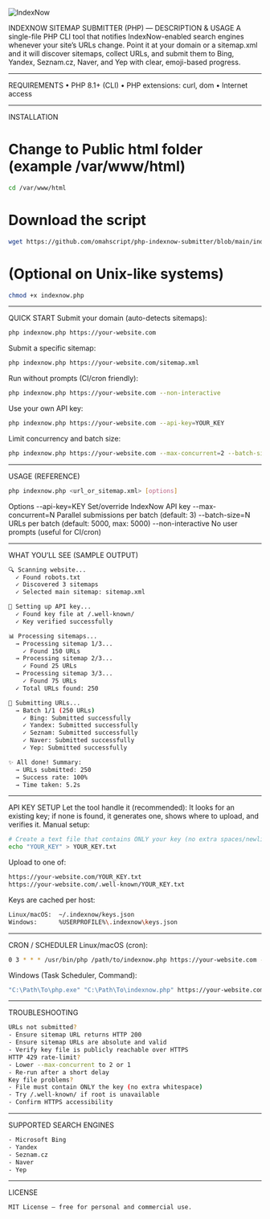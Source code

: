 ![IndexNow](https://github.com/user-attachments/assets/e19fc198-dda8-4269-896d-5e13d90fc99d)

INDEXNOW SITEMAP SUBMITTER (PHP) — DESCRIPTION & USAGE
A single-file PHP CLI tool that notifies IndexNow-enabled search engines whenever your site’s URLs change.
Point it at your domain or a sitemap.xml and it will discover sitemaps, collect URLs, and submit them to Bing, Yandex, Seznam.cz, Naver, and Yep with clear, emoji-based progress.
________________________________________
REQUIREMENTS
•	PHP 8.1+ (CLI)
•	PHP extensions: curl, dom
•	Internet access
________________________________________
INSTALLATION
# Change to Public html folder (example /var/www/html)
```bash
cd /var/www/html
```
# Download the script 
```bash
wget https://github.com/omahscript/php-indexnow-submitter/blob/main/indexnow.php
```

# (Optional on Unix-like systems)
```bash
chmod +x indexnow.php
```

________________________________________
QUICK START
Submit your domain (auto-detects sitemaps):
```bash
php indexnow.php https://your-website.com
```

Submit a specific sitemap:
```bash
php indexnow.php https://your-website.com/sitemap.xml
```

Run without prompts (CI/cron friendly):
```bash
php indexnow.php https://your-website.com --non-interactive
```

Use your own API key:
```bash
php indexnow.php https://your-website.com --api-key=YOUR_KEY
```

Limit concurrency and batch size:
```bash
php indexnow.php https://your-website.com --max-concurrent=2 --batch-size=2000
```

________________________________________
USAGE (REFERENCE)
```bash
php indexnow.php <url_or_sitemap.xml> [options]
```

Options
--api-key=KEY          Set/override IndexNow API key
--max-concurrent=N     Parallel submissions per batch (default: 3)
--batch-size=N         URLs per batch (default: 5000, max: 5000)
--non-interactive      No user prompts (useful for CI/cron)
________________________________________
WHAT YOU’LL SEE (SAMPLE OUTPUT)
```bash
🔍 Scanning website...
  ✓ Found robots.txt
  ✓ Discovered 3 sitemaps
  ✓ Selected main sitemap: sitemap.xml

🔑 Setting up API key...
  ✓ Found key file at /.well-known/
  ✓ Key verified successfully

📊 Processing sitemaps...
  → Processing sitemap 1/3...
    ✓ Found 150 URLs
  → Processing sitemap 2/3...
    ✓ Found 25 URLs
  → Processing sitemap 3/3...
    ✓ Found 75 URLs
  ✓ Total URLs found: 250

🚀 Submitting URLs...
  → Batch 1/1 (250 URLs)
    ✓ Bing: Submitted successfully
    ✓ Yandex: Submitted successfully
    ✓ Seznam: Submitted successfully
    ✓ Naver: Submitted successfully
    ✓ Yep: Submitted successfully

✨ All done! Summary:
  → URLs submitted: 250
  → Success rate: 100%
  → Time taken: 5.2s
```
________________________________________
API KEY SETUP
Let the tool handle it (recommended): It looks for an existing key; if none is found, it generates one, shows where to upload, and verifies it.
Manual setup:
```bash
# Create a text file that contains ONLY your key (no extra spaces/newlines)
echo "YOUR_KEY" > YOUR_KEY.txt
```

Upload to one of:
```bash
https://your-website.com/YOUR_KEY.txt
https://your-website.com/.well-known/YOUR_KEY.txt
```

Keys are cached per host:
```bash
Linux/macOS:  ~/.indexnow/keys.json
Windows:      %USERPROFILE%\.indexnow\keys.json
```

________________________________________
CRON / SCHEDULER
Linux/macOS (cron):
```bash
0 3 * * * /usr/bin/php /path/to/indexnow.php https://your-website.com --non-interactive >> /var/log/indexnow.log 2>&1
```
Windows (Task Scheduler, Command):
```bash
"C:\Path\To\php.exe" "C:\Path\To\indexnow.php" https://your-website.com --non-interactive
```
________________________________________
TROUBLESHOOTING
```bash
URLs not submitted?
- Ensure sitemap URL returns HTTP 200
- Ensure sitemap URLs are absolute and valid
- Verify key file is publicly reachable over HTTPS
HTTP 429 rate-limit?
- Lower --max-concurrent to 2 or 1
- Re-run after a short delay
Key file problems?
- File must contain ONLY the key (no extra whitespace)
- Try /.well-known/ if root is unavailable
- Confirm HTTPS accessibility
```
_______________________________________
SUPPORTED SEARCH ENGINES
```bash
- Microsoft Bing
- Yandex
- Seznam.cz
- Naver
- Yep
```
________________________________________
LICENSE
```bash
MIT License — free for personal and commercial use.
```

